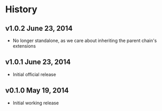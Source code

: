 # History

## v1.0.2 June 23, 2014
- No longer standalone, as we care about inheriting the parent chain's extensions

## v1.0.1 June 23, 2014
- Initial official release

## v0.1.0 May 19, 2014
- Initial working release